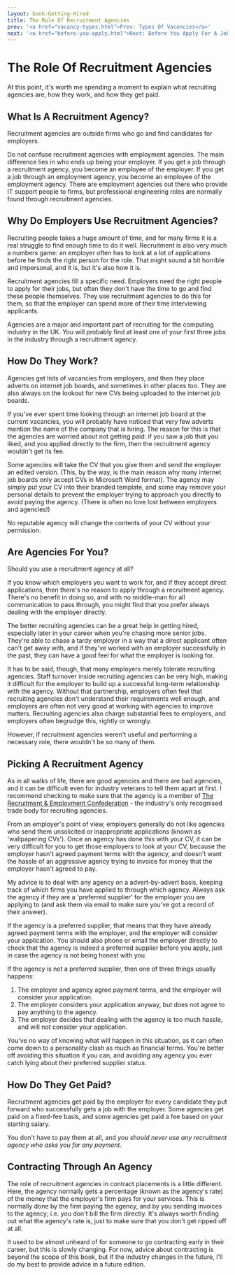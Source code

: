 ```yaml
---
layout: book-Getting-Hired
title: The Role Of Recruitment Agencies
prev: '<a href="vacancy-types.html">Prev: Types Of Vacancies</a>'
next: '<a href="before-you-apply.html">Next: Before You Apply For A Job</a>'
---
```


# The Role Of Recruitment Agencies

At this point, it's worth me spending a moment to explain what recruiting agencies are, how they work, and how they get paid.

## What Is A Recruitment Agency?

Recruitment agencies are outside firms who go and find candidates for employers.

Do not confuse recruitment agencies with employment agencies.  The main difference lies in who ends up being your employer.  If you get a job through a recruitment agency, you become an employee of the employer.  If you get a job through an employment agency, you become an employee of the employment agency.  There are employment agencies out there who provide IT support people to firms, but professional engineering roles are normally found through recruitment agencies.

## Why Do Employers Use Recruitment Agencies?

Recruiting people takes a huge amount of time, and for many firms it is a real struggle to find enough time to do it well.  Recruitment is also very much a numbers game: an employer often has to look at a lot of applications before he finds the right person for the role.  That might sound a bit horrible and impersonal, and it is, but it's also how it is.

Recruitment agencies fill a specific need.  Employers need the right people to apply for their jobs, but often they don't have the time to go and find these people themselves.  They use recruitment agencies to do this for them, so that the employer can spend more of their time interviewing applicants.

Agencies are a major and important part of recruiting for the computing industry in the UK.  You will probably find at least one of your first three jobs in the industry through a recruitment agency.

## How Do They Work?

Agencies get lists of vacancies from employers, and then they place adverts on internet job boards, and sometimes in other places too.  They are also always on the lookout for new CVs being uploaded to the internet job boards.

If you've ever spent time looking through an internet job board at the current vacancies, you will probably have noticed that very few adverts mention the name of the company that is hiring.  The reason for this is that the agencies are worried about not getting paid: if you saw a job that you liked, and you applied directly to the firm, then the recruitment agency wouldn't get its fee.

Some agencies will take the CV that you give them and send the employer an edited version.  (This, by the way, is the main reason why many internet job boards only accept CVs in Microsoft Word format).  The agency may simply put your CV into their branded template, and some may remove your personal details to prevent the employer trying to approach you directly to avoid paying the agency.  (There is often no love lost between employers and agencies!)

No reputable agency will change the contents of your CV without your permission.

## Are Agencies For You?

Should you use a recruitment agency at all?

If you know which employers you want to work for, and if they accept direct applications, then there's no reason to apply through a recruitment agency.  There's no benefit in doing so, and with no middle-man for all communication to pass through, you might find that you prefer always dealing with the employer directly.

The better recruiting agencies can be a great help in getting hired, especially later in your career when you're chasing more senior jobs.  They're able to chase a tardy employer in a way that a direct applicant often can't get away with, and if they've worked with an employer successfully in the past, they can have a good feel for what the employer is looking for.

It has to be said, though, that many employers merely tolerate recruiting agencies.  Staff turnover inside recruiting agencies can be very high, making it difficult for the employer to build up a successful long-term relationship with the agency.  Without that partnership, employers often feel that recruiting agencies don't understand their requirements well enough, and employers are often not very good at working with agencies to improve matters.  Recruiting agencies also charge substantial fees to employers, and employers often begrudge this, rightly or wrongly.

However, if recruitment agencies weren't useful and performing a necessary role, there wouldn't be so many of them.

## Picking A Recruitment Agency

As in all walks of life, there are good agencies and there are bad agencies, and it can be difficult even for industry veterans to tell them apart at first.  I recommend checking to make sure that the agency is a member of [The Recruitment & Employment Confederation](http://www.rec.uk.com/) - the industry's only recognised trade body for recruiting agencies.

From an employer's point of view, employers generally do not like agencies who send them unsolicited or inappropriate applications (known as 'wallpapering CVs').  Once an agency has done this with your CV, it can be very difficult for you to get those employers to look at your CV, because the employer hasn't agreed payment terms with the agency, and doesn't want the hassle of an aggressive agency trying to invoice for money that the employer hasn't agreed to pay.

My advice is to deal with any agency on a advert-by-advert basis, keeping track of which firms you have applied to through which agency.  Always ask the agency if they are a 'preferred supplier' for the employer you are applying to (and ask them via email to make sure you've got a record of their answer).

If the agency is a preferred supplier, that means that they have already agreed payment terms with the employer, and the employer will consider your application.  You should also phone or email the employer directly to check that the agency is indeed a preferred supplier before you apply, just in case the agency is not being honest with you.

If the agency is not a preferred supplier, then one of three things usually happens:

1. The employer and agency agree payment terms, and the employer will consider your application.
1. The employer considers your application anyway, but does not agree to pay anything to the agency.
1. The employer decides that dealing with the agency is too much hassle, and will not consider your application.

You've no way of knowing what will happen in this situation, as it can often come down to a personality clash as much as financial terms.  You're better off avoiding this situation if you can, and avoiding any agency you ever catch lying about their preferred supplier status.

## How Do They Get Paid?

Recruitment agencies get paid by the employer for every candidate they put forward who successfully gets a job with the employer.  Some agencies get paid on a fixed-fee basis, and some agencies get paid a fee based on your starting salary.

You don't have to pay them at all, and _you should never use any recruitment agency who asks you for any payment_.

## Contracting Through An Agency

The role of recruitment agencies in contract placements is a little different.  Here, the agency normally gets a percentage (known as the agency's rate) of the money that the employer's firm pays for your services.  This is normally done by the firm paying the agency, and by you sending invoices to the agency; i.e. you don't bill the firm directly.  It's always worth finding out what the agency's rate is, just to make sure that you don't get ripped off at all.

It used to be almost unheard of for someone to go contracting early in their career, but this is slowly changing. For now, advice about contracting is beyond the scope of this book, but if the industry changes in the future, I'll do my best to provide advice in a future edition.
